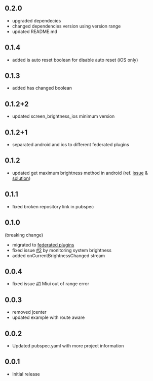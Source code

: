## 0.2.0

* upgraded dependecies
* changed dependencies version using version range
* updated README.md

## 0.1.4

* added is auto reset boolean for disable auto reset (iOS only)

## 0.1.3

* added has changed boolean

## 0.1.2+2

* updated screen_brightness_ios minimum version

## 0.1.2+1

* separated android and ios to different federated plugins

## 0.1.2

* updated get maximum brightness method in android (ref. [issue](https://github.com/aaassseee/screen_brightness/issues/1) & [solution](https://stackoverflow.com/questions/56203720/how-do-i-detect-the-screen-brightness-range-on-android))

## 0.1.1

* fixed broken repository link in pubspec

## 0.1.0 

(breaking change)
* migrated to [federated plugins](https://docs.google.com/document/d/1LD7QjmzJZLCopUrFAAE98wOUQpjmguyGTN2wd_89Srs)
* fixed issue [#2](https://github.com/aaassseee/screen_brightness/issues/2) by monitoring system brightness
* added onCurrentBrightnessChanged stream

## 0.0.4

* fixed issue [#1](https://github.com/aaassseee/screen_brightness/issues/1) Miui out of range error

## 0.0.3

* removed jcenter
* updated example with route aware

## 0.0.2

* Updated pubspec.yaml with more project information

## 0.0.1

* Initial release
